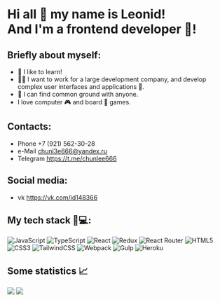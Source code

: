 # Hi all 👋 my name is Leonid! <br> And I'm a frontend developer 🤖!
## Briefly about myself:
- 📖 I like to learn!
- 👨‍💻 I want to work for a large development company, and develop complex user interfaces and applications 📱.
- 🥳 I can find common ground with anyone.
- I love computer 🎮 and board 🎲 games.
## Contacts:
- Phone +7 (921) 562-30-28
- e-Mail chunl3e666@yandex.ru
- Telegram https://t.me/chunlee666
## Social media:
- vk https://vk.com/id148366
## My tech stack 👨💻:
![JavaScript](https://img.shields.io/badge/javascript-%23323330.svg?style=for-the-badge&logo=javascript&logoColor=%23F7DF1E)
![TypeScript](https://img.shields.io/badge/typescript-%23007ACC.svg?style=for-the-badge&logo=typescript&logoColor=white)
![React](https://img.shields.io/badge/react-%2320232a.svg?style=for-the-badge&logo=react&logoColor=%2361DAFB)
![Redux](https://img.shields.io/badge/redux-%23593d88.svg?style=for-the-badge&logo=redux&logoColor=white)
![React Router](https://img.shields.io/badge/React_Router-CA4245?style=for-the-badge&logo=react-router&logoColor=white)
![HTML5](https://img.shields.io/badge/html5-%23E34F26.svg?style=for-the-badge&logo=html5&logoColor=white)
![CSS3](https://img.shields.io/badge/css3-%231572B6.svg?style=for-the-badge&logo=css3&logoColor=white)
![TailwindCSS](https://img.shields.io/badge/tailwindcss-%2338B2AC.svg?style=for-the-badge&logo=tailwind-css&logoColor=white)
![Webpack](https://img.shields.io/badge/webpack-%238DD6F9.svg?style=for-the-badge&logo=webpack&logoColor=black)
![Gulp](https://img.shields.io/badge/GULP-%23CF4647.svg?style=for-the-badge&logo=gulp&logoColor=white)
![Heroku](https://img.shields.io/badge/heroku-%23430098.svg?style=for-the-badge&logo=heroku&logoColor=white)

## Some statistics 📈
![](http://github-profile-summary-cards.vercel.app/api/cards/repos-per-language?username=ArtofWASD&theme=default)
![](http://github-profile-summary-cards.vercel.app/api/cards/stats?username=ArtofWASD&theme=default)
